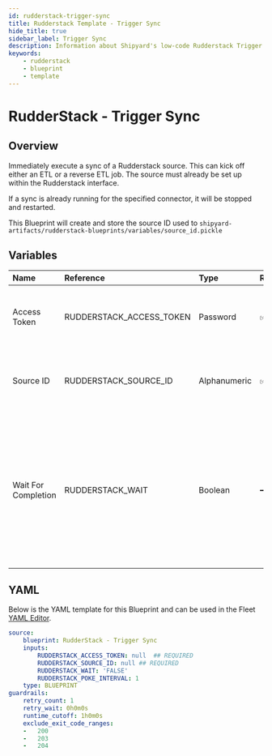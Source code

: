 ```yaml
---
id: rudderstack-trigger-sync
title: Rudderstack Template - Trigger Sync
hide_title: true
sidebar_label: Trigger Sync
description: Information about Shipyard's low-code Rudderstack Trigger Sync blueprint. Immediately trigger a sync of a RudderStack source. 
keywords:
    - rudderstack
    - blueprint
    - template
---
```


# RudderStack - Trigger Sync

## Overview
Immediately execute a sync of a Rudderstack source. This can kick off either an ETL or a reverse ETL job. The source must already be set up within the Rudderstack interface.

If a sync is already running for the specified connector, it will be stopped and restarted.

This Blueprint will create and store the source ID used to `shipyard-artifacts/rudderstack-blueprints/variables/source_id.pickle`


## Variables

| Name | Reference | Type | Required | Default | Options | Description |
|:-----|:----------|:-----|:---------|:--------|:--------|:------------|
| Access Token | RUDDERSTACK_ACCESS_TOKEN  | Password |:white_check_mark: | - | - | The access token associated with your Rudderstack account. |
| Source ID | RUDDERSTACK_SOURCE_ID  | Alphanumeric |:white_check_mark: | - | - | The ID of the Rudderstack source you want to refresh. |
| Wait For Completion | RUDDERSTACK_WAIT  | Boolean |:heavy_minus_sign: | `FALSE` | - | Enable if you want the vessel to wait until the sync job is successfully completed. Otherwise, the vessel will only initiate the sync job without waiting |


## YAML
Below is the YAML template for this Blueprint and can be used in the Fleet [YAML Editor](../../reference/fleets/yaml-editor.md).
```yaml
source:
    blueprint: RudderStack - Trigger Sync
    inputs:
        RUDDERSTACK_ACCESS_TOKEN: null  ## REQUIRED
        RUDDERSTACK_SOURCE_ID: null ## REQUIRED
        RUDDERSTACK_WAIT: 'FALSE'
        RUDDERSTACK_POKE_INTERVAL: 1
    type: BLUEPRINT
guardrails:
    retry_count: 1
    retry_wait: 0h0m0s
    runtime_cutoff: 1h0m0s
    exclude_exit_code_ranges:
    -   200
    -   203
    -   204

```
